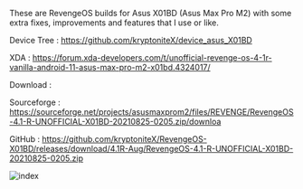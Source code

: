 These are  RevengeOS builds for Asus X01BD (Asus Max Pro M2) with some extra fixes, improvements and features that I use or like.

Device Tree : https://github.com/kryptoniteX/device_asus_X01BD 			


XDA : https://forum.xda-developers.com/t/unofficial-revenge-os-4-1r-vanilla-android-11-asus-max-pro-m2-x01bd.4324017/



Download : 


Sourceforge : https://sourceforge.net/projects/asusmaxprom2/files/REVENGE/RevengeOS-4.1-R-UNOFFICIAL-X01BD-20210825-0205.zip/downloa
   
   
   
GitHub      : https://github.com/kryptoniteX/RevengeOS-X01BD/releases/download/4.1R-Aug/RevengeOS-4.1-R-UNOFFICIAL-X01BD-20210825-0205.zip



![index](https://user-images.githubusercontent.com/89017901/130774287-f6c2a9b1-e746-482b-92a9-d73d0af1e67d.jpeg)


